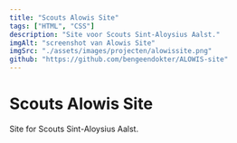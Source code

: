 ```yaml
---
title: "Scouts Alowis Site"
tags: ["HTML", "CSS"]
description: "Site voor Scouts Sint-Aloysius Aalst."
imgAlt: "screenshot van Alowis Site"
imgSrc: "./assets/images/projecten/alowissite.png"
github: "https://github.com/bengeendokter/ALOWIS-site"
---
```

# Scouts Alowis Site
Site for Scouts Sint-Aloysius Aalst.